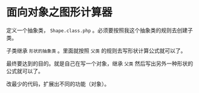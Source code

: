 # 面向对象之图形计算器

定义一个抽象类， `Shape.class.php` 。必须要按照我这个抽象类的规则去创建子类。

子类继承 `形状的抽象类` 。里面就按照 `父类` 的规则去写形状计算公式就可以了。

最终要达到的目的。就是自己在写一个对象，继承 `父类` 然后写出另外一种形状的公式就可以了。

改最少的代码，扩展出不同的功能（对象）。
